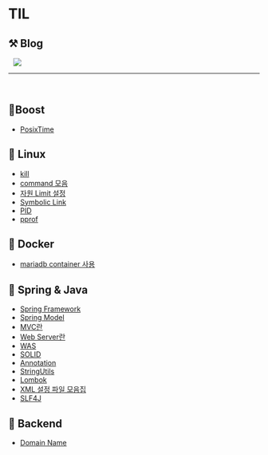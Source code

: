 # TIL

## ⚒️ Blog 
<a href="https://mutpp.tistory.com/">
    <img 
        src="http://img.shields.io/badge/-Tech%20Blog-655ced?style=flat&logo=github&link=https://mutpp.tistory.com/"
        style="height : auto; margin-left : 10px; margin-right : 10px;"/>
</a>

<br>

---
<br>

## 🌱Boost 
  - [PosixTime](Boost/Boost/PosixTime.md)

## 🌱 Linux
  - [kill](Linux/kill.md)
  - [command 모음](Linux/command_모음집.md)
  - [자원 Limit 설정](Linux/limit설정.md)
  - [Symbolic Link](Linux/link.md)
  - [PID](Linux/Pid.md)
  - [pprof](Linux/pprof.md)

## 🌱 Docker
  - [mariadb container 사용](Docker/mariadb.md)

## 🌱 Spring & Java
  - [Spring Framework](Spring/SpringFramework.md)
  - [Spring Model](Spring/Spring%20Model.md)
  - [MVC란](Spring/MVC.md)
  - [Web Server란](Spring/WebServer.md)
  - [WAS](Spring/WAS.md)
  - [SOLID](Spring/Java%20설계%20방법(SOLID).md)
  - [Annotation](Spring/Annotation.md)
  - [StringUtils](Spring/StringUtils.md)
  - [Lombok](Spring/Lombok.md)
  - [XML 설정 파일 모음집](Spring/XML%20설정.md)
  - [SLF4J](Spring/SLF4J.md)

## 🌱 Backend
- [Domain Name](Backend/Domain%20Name.md)
